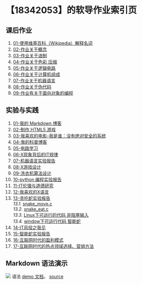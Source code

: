 # 【18342053】的软导作业索引页

## 课后作业

1. [01-使用维基百科（Wikipedia）解释名词](hw01)
2. [02-作业关于概念](hw02)
3. [03-作业关于进制](hw03)
4. [04-作业关于色彩 压缩](hw04)
5. [05-作业关于逻辑电路](hw05)
6. [06-作业关于计算机组成](hw06)
7. [07-作业关于机器语言](hw07)
8. [08-作业关于伪代码](hw08)
9. [09-作业有关于面向对象的编程](hw09)

## 实验与实践

1. [01-我的 Markdown 博客](lab01)
2. [02-制作 HTML5 游戏](lab02)
3. [03-我喜欢的电影-我是谁：没有绝对安全的系统](lab03)
4. [04-我的科普博客](lab04)
5. [05-电路学习](lab05)
6. [06-X现象背后的IT规律](lab06)
7. [07-机器语言实验报告](lab07)
8. [08-X游戏设计](lab08)
9. [09-洗衣机算法设计](lab09)
10. [10-python 编程实验报告](lab10)
11. [11-IT伦理与道德研究](lab11)
12. [12-我喜欢的X语言](lab12)
13. [13-贪吃蛇实验报告](lab13)  
*13.1.* [snake_move.c](snake_move.c)  
*13.2.* [snake_eat.c](snake_eat.c)  
*13.3.* [Linux下可运行的代码 非阻塞输入](snake-kbhit.c)  
*13.4.* [window下可运行代码 智能蛇](snake-ai.c)  
14. [14-IT风投之我见](lab14)
15. [15-智能蛇实验报告](lab15)
16. [16-互联网时代的盈利模式](lab16)
17. [17-互联网时代的热点领域选择、营销方法](lab17)


## Markdown 语法演示

![](images/exclamation.png) 语法 [demo 文档](demo)， [source](https://github.com/sysu-swi/homework/blob/gh-pages/demo.md)



